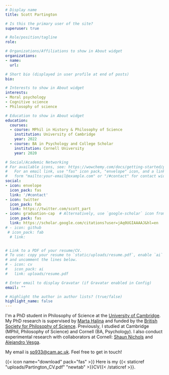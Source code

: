 ```yaml
---
# Display name
title: Scott Partington

# Is this the primary user of the site?
superuser: true

# Role/position/tagline
role: 

# Organizations/Affiliations to show in About widget
organizations:
- name: 
  url: 

# Short bio (displayed in user profile at end of posts)
bio: 

# Interests to show in About widget
interests:
- Moral psychology
- Cognitive science
- Philosophy of science 

# Education to show in About widget
education:
  courses:
  - course: MPhil in History & Philosophy of Science 
    institution: University of Cambridge
    year: 2022
  - course: BA in Psychology and College Scholar 
    institution: Cornell University
    year: 2020

# Social/Academic Networking
# For available icons, see: https://wowchemy.com/docs/getting-started/page-builder/#icons
#   For an email link, use "fas" icon pack, "envelope" icon, and a link in the
#   form "mailto:your-email@example.com" or "/#contact" for contact widget.
social:
- icon: envelope
  icon_pack: fas
  link: '/#contact'
- icon: twitter
  icon_pack: fab
  link: https://twitter.com/scott_part
- icon: graduation-cap  # Alternatively, use `google-scholar` icon from `ai` icon pack
  icon_pack: fas
  link: https://scholar.google.com/citations?user=jAq0UGIAAAAJ&hl=en
# - icon: github
 # icon_pack: fab
  # link: 


# Link to a PDF of your resume/CV.
# To use: copy your resume to `static/uploads/resume.pdf`, enable `ai` icons in `params.toml`, 
# and uncomment the lines below.
# - icon: cv
#   icon_pack: ai
#   link: uploads/resume.pdf

# Enter email to display Gravatar (if Gravatar enabled in Config)
email: ""

# Highlight the author in author lists? (true/false)
highlight_name: false
---
```


I'm a PhD student in Philosophy of Science at the [University of Cambridge](https://www.hps.cam.ac.uk). My PhD research is supervised by [Marta Halina](https://www.martahalina.com) and funded by the [British Society for Philosophy of Science](https://www.thebsps.org). Previously, I studied at Cambridge (MPhil, Philosophy of Science) and Cornell (BA, Psychology). I also conduct experimental research with collaborators at Cornell: [Shaun Nichols](https://sites.google.com/view/shaunbnichols/home) and [Alejandro Vesga](https://alejandrovesga.co).

My email is sp933@cam.ac.uk. Feel free to get in touch! 

{{< icon name="download" pack="fas" >}} Here is my {{< staticref "uploads/Partington_CV.pdf" "newtab" >}}CV{{< /staticref >}}.
